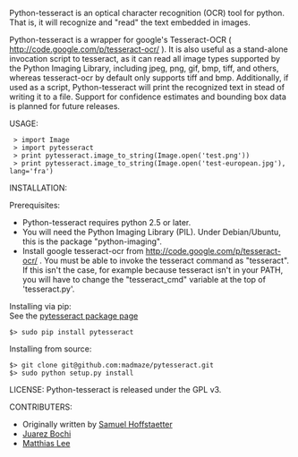 Python-tesseract is an optical character recognition (OCR) tool for python.
That is, it will recognize and "read" the text embedded in images.

Python-tesseract is a wrapper for google's Tesseract-OCR
( http://code.google.com/p/tesseract-ocr/ ).  It is also useful as a
stand-alone invocation script to tesseract, as it can read all image types
supported by the Python Imaging Library, including jpeg, png, gif, bmp, tiff,
and others, whereas tesseract-ocr by default only supports tiff and bmp.
Additionally, if used as a script, Python-tesseract will print the recognized
text in stead of writing it to a file. Support for confidence estimates and
bounding box data is planned for future releases.


USAGE:
```
 > import Image
 > import pytesseract
 > print pytesseract.image_to_string(Image.open('test.png'))
 > print pytesseract.image_to_string(Image.open('test-european.jpg'), lang='fra')
```

INSTALLATION:

Prerequisites:
* Python-tesseract requires python 2.5 or later.
* You will need the Python Imaging Library (PIL).  Under Debian/Ubuntu, this is
  the package "python-imaging".
* Install google tesseract-ocr from http://code.google.com/p/tesseract-ocr/ .
  You must be able to invoke the tesseract command as "tesseract". If this
  isn't the case, for example because tesseract isn't in your PATH, you will
  have to change the "tesseract_cmd" variable at the top of 'tesseract.py'.
  
Installing via pip:   
See the [pytesseract package page](https://pypi.python.org/pypi/pytesseract)   
```
$> sudo pip install pytesseract   
```

Installing from source:   
```
$> git clone git@github.com:madmaze/pytesseract.git   
$> sudo python setup.py install  
```

LICENSE:
Python-tesseract is released under the GPL v3.

CONTRIBUTERS:
- Originally written by [Samuel Hoffstaetter](https://github.com/hoffstaetter) 
- [Juarez Bochi](https://github.com/jbochi)
- [Matthias Lee](https://github.com/madmaze)

